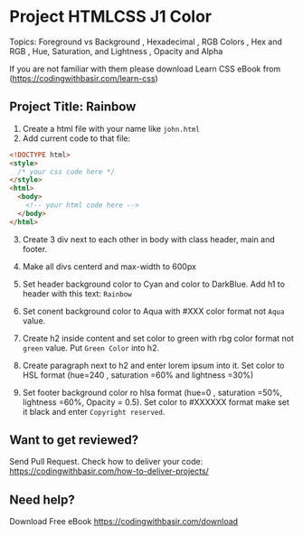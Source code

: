# Project HTMLCSS J1 Color

Topics: Foreground vs Background
, Hexadecimal
, RGB Colors
, Hex and RGB
, Hue, Saturation, and Lightness
, Opacity and Alpha

If you are not familiar with them please download Learn CSS eBook from (https://codingwithbasir.com/learn-css)

## Project Title: Rainbow

1. Create a html file with your name like `john.html`
2. Add current code to that file:

```html
<!DOCTYPE html>
<style>
  /* your css code here */
</style>
<html>
  <body>
    <!-- your html code here -->
  </body>
</html>
```

3. Create 3 div next to each other in body with class header, main and footer.

4. Make all divs centerd and max-width to 600px

5. Set header background color to Cyan and color to DarkBlue. Add h1 to header with this text: `Rainbow`

6. Set conent background color to Aqua with #XXX color format not `Aqua` value.

7. Create h2 inside content and set color to green with rbg color format not `green` value. Put `Green Color` into h2.

8. Create paragraph next to h2 and enter lorem ipsum into it. Set color to HSL format (hue=240 , saturation =60% and lightness =30%)

9. Set footer background color ro hlsa format (hue=0 , saturation =50%, lightness =60%, Opacity = 0.5). Set color to #XXXXXX format make set it black and enter `Copyright reserved`.

## Want to get reviewed?

Send Pull Request. Check how to deliver your code: https://codingwithbasir.com/how-to-deliver-projects/

## Need help?

Download Free eBook https://codingwithbasir.com/download
